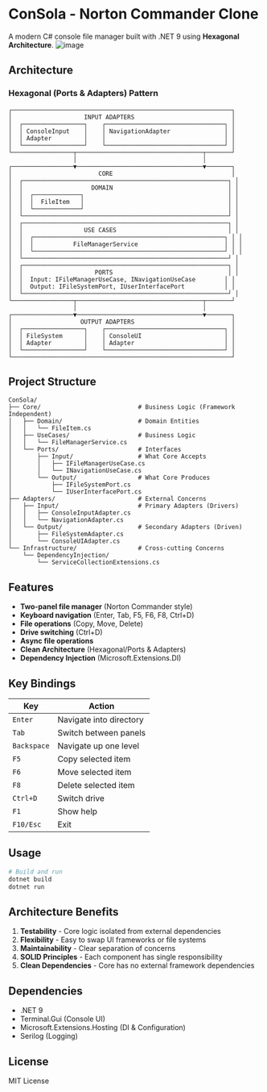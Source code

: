 # ConSola - Norton Commander Clone

A modern C# console file manager built with .NET 9 using **Hexagonal Architecture**.
![image](https://github.com/user-attachments/assets/919040a0-816e-47e6-9bc6-815082fa7804)

## Architecture

### Hexagonal (Ports & Adapters) Pattern

```
┌─────────────────────────────────────────────────────────────┐
│                    INPUT ADAPTERS                           │
│  ┌─────────────────┐    ┌─────────────────────────────────┐ │
│  │ ConsoleInput    │    │ NavigationAdapter               │ │
│  │ Adapter         │    │                                 │ │
│  └─────────────────┘    └─────────────────────────────────┘ │
└─────────────────┬───────────────────────────────────┬───────┘
                  │                                   │
┌─────────────────▼───────────────────────────────────▼───────┐
│                        CORE                                 │
│  ┌─────────────────────────────────────────────────────────┐ │
│  │                   DOMAIN                                │ │
│  │  ┌─────────────┐                                        │ │
│  │  │  FileItem   │                                        │ │
│  │  └─────────────┘                                        │ │
│  └─────────────────────────────────────────────────────────┘ │
│  ┌─────────────────────────────────────────────────────────┐ │
│  │                 USE CASES                               │ │
│  │  ┌─────────────────────────────────────────────────────┐ │ │
│  │  │           FileManagerService                        │ │ │
│  │  └─────────────────────────────────────────────────────┘ │ │
│  └─────────────────────────────────────────────────────────┘ │
│  ┌─────────────────────────────────────────────────────────┐ │
│  │                    PORTS                                │ │
│  │  Input: IFileManagerUseCase, INavigationUseCase        │ │
│  │  Output: IFileSystemPort, IUserInterfacePort           │ │
│  └─────────────────────────────────────────────────────────┘ │
└─────────────────┬───────────────────────────────────┬───────┘
                  │                                   │
┌─────────────────▼───────────────────────────────────▼───────┐
│                   OUTPUT ADAPTERS                           │
│  ┌─────────────────┐    ┌─────────────────────────────────┐ │
│  │ FileSystem      │    │ ConsoleUI                       │ │
│  │ Adapter         │    │ Adapter                         │ │
│  └─────────────────┘    └─────────────────────────────────┘ │
└─────────────────────────────────────────────────────────────┘
```

## Project Structure

```
ConSola/
├── Core/                           # Business Logic (Framework Independent)
│   ├── Domain/                     # Domain Entities
│   │   └── FileItem.cs
│   ├── UseCases/                   # Business Logic
│   │   └── FileManagerService.cs
│   └── Ports/                      # Interfaces
│       ├── Input/                  # What Core Accepts
│       │   ├── IFileManagerUseCase.cs
│       │   └── INavigationUseCase.cs
│       └── Output/                 # What Core Produces
│           ├── IFileSystemPort.cs
│           └── IUserInterfacePort.cs
├── Adapters/                       # External Concerns
│   ├── Input/                      # Primary Adapters (Drivers)
│   │   ├── ConsoleInputAdapter.cs
│   │   └── NavigationAdapter.cs
│   └── Output/                     # Secondary Adapters (Driven)
│       ├── FileSystemAdapter.cs
│       └── ConsoleUIAdapter.cs
└── Infrastructure/                 # Cross-cutting Concerns
    └── DependencyInjection/
        └── ServiceCollectionExtensions.cs
```

## Features

- **Two-panel file manager** (Norton Commander style)
- **Keyboard navigation** (Enter, Tab, F5, F6, F8, Ctrl+D)
- **File operations** (Copy, Move, Delete)
- **Drive switching** (Ctrl+D)
- **Async file operations**
- **Clean Architecture** (Hexagonal/Ports & Adapters)
- **Dependency Injection** (Microsoft.Extensions.DI)

## Key Bindings

| Key | Action |
|-----|--------|
| `Enter` | Navigate into directory |
| `Tab` | Switch between panels |
| `Backspace` | Navigate up one level |
| `F5` | Copy selected item |
| `F6` | Move selected item |
| `F8` | Delete selected item |
| `Ctrl+D` | Switch drive |
| `F1` | Show help |
| `F10/Esc` | Exit |

## Usage

```bash
# Build and run
dotnet build
dotnet run
```

## Architecture Benefits

1. **Testability** - Core logic isolated from external dependencies
2. **Flexibility** - Easy to swap UI frameworks or file systems
3. **Maintainability** - Clear separation of concerns
4. **SOLID Principles** - Each component has single responsibility
5. **Clean Dependencies** - Core has no external framework dependencies

## Dependencies

- .NET 9
- Terminal.Gui (Console UI)
- Microsoft.Extensions.Hosting (DI & Configuration)
- Serilog (Logging)

## License

MIT License
